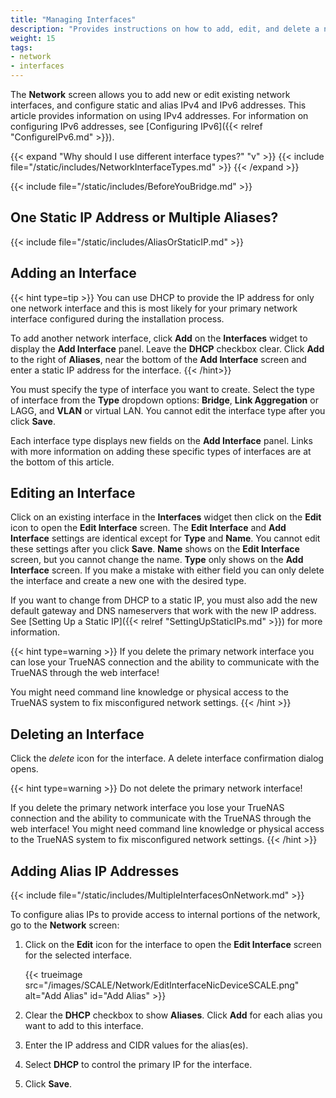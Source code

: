 ```yaml
---
title: "Managing Interfaces"
description: "Provides instructions on how to add, edit, and delete a network interface and how to add an alias to an interface."
weight: 15
tags:
- network
- interfaces
---
```


The **Network** screen allows you to add new or edit existing network interfaces, and configure static and alias IPv4 and IPv6 addresses.
This article provides information on using IPv4 addresses.
For information on configuring IPv6 addresses, see [Configuring IPv6]({{< relref "ConfigureIPv6.md" >}}).

{{< expand "Why should I use different interface types?" "v" >}}
{{< include file="/static/includes/NetworkInterfaceTypes.md" >}}
{{< /expand >}}

{{< include file="/static/includes/BeforeYouBridge.md" >}}

## One Static IP Address or Multiple Aliases?

{{< include file="/static/includes/AliasOrStaticIP.md" >}}

## Adding an Interface
{{< hint type=tip >}}
You can use DHCP to provide the IP address for only one network interface and this is most likely for your primary network interface configured during the installation process.

To add another network interface, click **Add** on the **Interfaces** widget to display the **Add Interface** panel.
Leave the **DHCP** checkbox clear.
Click **Add** to the right of **Aliases**, near the bottom of the **Add Interface** screen and enter a static IP address for the interface.
{{< /hint>}}

You must specify the type of interface you want to create.
Select the type of interface from the **Type** dropdown options: **Bridge**, **Link Aggregation** or LAGG, and **VLAN** or virtual LAN.
You cannot edit the interface type after you click **Save**.

Each interface type displays new fields on the **Add Interface** panel.
Links with more information on adding these specific types of interfaces are at the bottom of this article.

## Editing an Interface
Click on an existing interface in the **Interfaces** widget then click on the **Edit** icon to open the **Edit Interface** screen.
The **Edit Interface** and **Add Interface** settings are identical except for **Type** and **Name**.
You cannot edit these settings after you click **Save**.
**Name** shows on the **Edit Interface** screen, but you cannot change the name.
**Type** only shows on the **Add Interface** screen.
If you make a mistake with either field you can only delete the interface and create a new one with the desired type.

If you want to change from DHCP to a static IP, you must also add the new default gateway and DNS nameservers that work with the new IP address.
See [Setting Up a Static IP]({{< relref "SettingUpStaticIPs.md" >}}) for more information.

{{< hint type=warning >}}
If you delete the primary network interface you can lose your TrueNAS connection and the ability to communicate with the TrueNAS through the web interface!

You might need command line knowledge or physical access to the TrueNAS system to fix misconfigured network settings.
{{< /hint >}}

## Deleting an Interface
Click the <i class="material-icons" aria-hidden="true" title="delete">delete</i> icon for the interface.
A delete interface confirmation dialog opens.

{{< hint type=warning >}}
Do not delete the primary network interface!

If you delete the primary network interface you lose your TrueNAS connection and the ability to communicate with the TrueNAS through the web interface!
You might need command line knowledge or physical access to the TrueNAS system to fix misconfigured network settings.
{{< /hint >}}

## Adding Alias IP Addresses
{{< include file="/static/includes/MultipleInterfacesOnNetwork.md" >}}

To configure alias IPs to provide access to internal portions of the network, go to the **Network** screen:

1. Click on the **Edit** icon for the interface to open the **Edit Interface** screen for the selected interface.

   {{< trueimage src="/images/SCALE/Network/EditInterfaceNicDeviceSCALE.png" alt="Add Alias" id="Add Alias" >}}

2. Clear the **DHCP** checkbox to show **Aliases**. Click **Add** for each alias you want to add to this interface.

3. Enter the IP address and CIDR values for the alias(es).

4. Select **DHCP** to control the primary IP for the interface.

5. Click **Save**.
